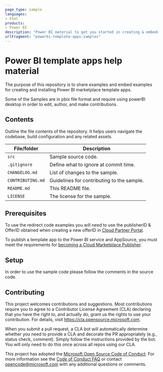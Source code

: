 ```yaml
---
page_type: sample
languages:
- html
products:
- Power BI
description: "Power BI material to get you started in creating & embedding template apps"
urlFragment: "powerbi-template-apps-samples"
---
```


# Power BI template apps help material 

The purpose of this repository is to share examples and embed examples for creating and installing Power BI marketplace template apps.

Some of the Samples are in pbix file format and require using powerBI desktop in order to edit, author, and make contributions.

## Contents

Outline the file contents of the repository. It helps users navigate the codebase, build configuration and any related assets.

| File/folder       | Description                                |
|-------------------|--------------------------------------------|
| `src`             | Sample source code.                        |
| `.gitignore`      | Define what to ignore at commit time.      |
| `CHANGELOG.md`    | List of changes to the sample.             |
| `CONTRIBUTING.md` | Guidelines for contributing to the sample. |
| `README.md`       | This README file.                          |
| `LICENSE`         | The license for the sample.                |

## Prerequisites

To use the redirect code examples you will need to use the publisherID & OfferID obtained when creating a new offerID in [Cloud Partner Portal](https://cloudpartner.azure.com).

To publish a template app to the Power BI service and AppSource, you must meet the requirements for [becoming a Cloud Marketplace Publisher](https://docs.microsoft.com/azure/marketplace/become-publisher).

## Setup

In order to use the sample code please follow the comments in the source code.


## Contributing

This project welcomes contributions and suggestions.  Most contributions require you to agree to a
Contributor License Agreement (CLA) declaring that you have the right to, and actually do, grant us
the rights to use your contribution. For details, visit https://cla.opensource.microsoft.com.

When you submit a pull request, a CLA bot will automatically determine whether you need to provide
a CLA and decorate the PR appropriately (e.g., status check, comment). Simply follow the instructions
provided by the bot. You will only need to do this once across all repos using our CLA.

This project has adopted the [Microsoft Open Source Code of Conduct](https://opensource.microsoft.com/codeofconduct/).
For more information see the [Code of Conduct FAQ](https://opensource.microsoft.com/codeofconduct/faq/) or
contact [opencode@microsoft.com](mailto:opencode@microsoft.com) with any additional questions or comments.
